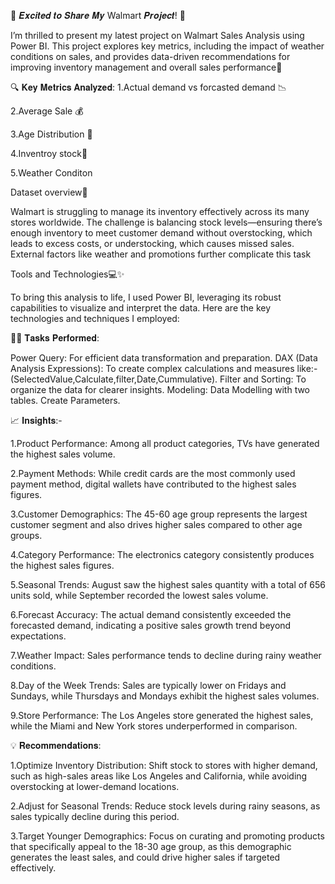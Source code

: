 🚀 𝑬𝒙𝒄𝒊𝒕𝒆𝒅 𝒕𝒐 𝑺𝒉𝒂𝒓𝒆 𝑴𝒚 Walmart  𝑷𝒓𝒐𝒋𝒆𝒄𝒕! 🚀


I’m thrilled to present my latest project on Walmart Sales Analysis using Power BI. This project explores key metrics, including the impact of weather conditions on sales, and provides data-driven recommendations for improving inventory management and overall sales performance🎯

🔍 𝐊𝐞𝐲 𝐌𝐞𝐭𝐫𝐢𝐜𝐬 𝐀𝐧𝐚𝐥𝐲𝐳𝐞𝐝:
1.Actual demand vs forcasted demand 📉

2.Average Sale 💰

3.Age Distribution 👥

4.Inventroy stock🏢

5.Weather Conditon 


Dataset overview🤔

Walmart is struggling to manage its inventory effectively across its many stores worldwide. The challenge is balancing stock levels—ensuring there’s enough inventory to meet customer demand without overstocking, which leads to excess costs, or understocking, which causes missed sales. External factors like weather and promotions further complicate this task


Tools and Technologies💻✨

To bring this analysis to life, I used Power BI, leveraging its robust capabilities to visualize and interpret the data. Here are the key technologies and techniques I employed:


🤹‍♂️ 𝐓𝐚𝐬𝐤𝐬 𝐏𝐞𝐫𝐟𝐨𝐫𝐦𝐞𝐝:

Power Query: For efficient data transformation and preparation.
DAX (Data Analysis Expressions): To create complex calculations and measures like:-(SelectedValue,Calculate,filter,Date,Cummulative).
Filter and Sorting: To organize the data for clearer insights.
Modeling: Data Modelling with two tables.
Create Parameters.


📈 𝐈𝐧𝐬𝐢𝐠𝐡𝐭𝐬:-

1.Product Performance: Among all product categories, TVs have generated the highest sales volume.

2.Payment Methods: While credit cards are the most commonly used payment method, digital wallets have contributed to the highest sales figures.

3.Customer Demographics: The 45-60 age group represents the largest customer segment and also drives higher sales compared to other age groups.

4.Category Performance: The electronics category consistently produces the highest sales figures.

5.Seasonal Trends: August saw the highest sales quantity with a total of 656 units sold, while September recorded the lowest sales volume.

6.Forecast Accuracy: The actual demand consistently exceeded the forecasted demand, indicating a positive sales growth trend beyond expectations.

7.Weather Impact: Sales performance tends to decline during rainy weather conditions.

8.Day of the Week Trends: Sales are typically lower on Fridays and Sundays, while Thursdays and Mondays exhibit the highest sales volumes.

9.Store Performance: The Los Angeles store generated the highest sales, while the Miami and New York stores underperformed in comparison.



💡 𝐑𝐞𝐜𝐨𝐦𝐦𝐞𝐧𝐝𝐚𝐭𝐢𝐨𝐧𝐬:

1.Optimize Inventory Distribution: Shift stock to stores with higher demand, such as high-sales areas like Los Angeles and California, while avoiding overstocking at lower-demand locations.

2.Adjust for Seasonal Trends: Reduce stock levels during rainy seasons, as sales typically decline during this period.

3.Target Younger Demographics: Focus on curating and promoting products that specifically appeal to the 18-30 age group, as this demographic generates the least sales, and could drive higher sales if targeted effectively.








